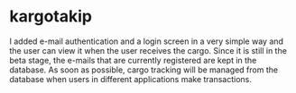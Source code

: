 # kargotakip

I added e-mail authentication and a login screen in a very simple way and the user can view it when the user receives the cargo. 
Since it is still in the beta stage, the e-mails that are currently registered are kept in the database. 
As soon as possible, cargo tracking will be managed from the database when users in different applications make transactions.
